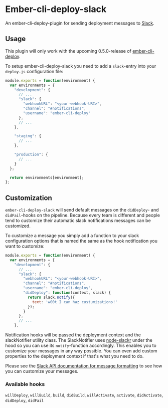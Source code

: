 # Ember-cli-deploy-slack

An ember-cli-deploy-plugin for sending deployment messages to [Slack](https://slack.com/).

## Usage

This plugin will only work with the upcoming 0.5.0-release of
[ember-cli-deploy](https://github.com/ember-cli/ember-cli-deploy).

To setup ember-cli-deploy-slack you need to add a `slack`-entry into your
`deploy.js` configuration file:

```js
module.exports = function(environment) {
  var environments = {
    "development": {
      // ...
      "slack": {
        "webhookURL": "<your-webhook-URI>",
        "channel": "#notifications",
        "username": "ember-cli-deploy"
      },
      // ...
    },

    "staging": {
      // ...
    },

    "production": {
      // ...
    }
  };

  return environments[environment];
};
```

## Customization

`ember-cli-deploy-slack` will send default messages on the `didDeploy`- and
`didFail`-hooks on the pipeline. Because every team is different and people
tend to customize their automatic slack notifications messages can be
customized.

To customize a message you simply add a function to your slack configuration
options that is named the same as the hook notification you want to customize:

```js
module.exports = function(environment) {
  var environments = {
    "development": {
      // ...
      "slack": {
        "webhookURL": "<your-webhook-URI>",
        "channel": "#notifications",
        "username": "ember-cli-deploy",
        "didDeploy": function(context, slack) {
          return slack.notify({
            text: 'w00t I can haz custumizations!'
          });
        }
      },
      // ...
    },
```


Notification hooks will be passed the deployment context and the slackNotifier
utility class. The SlackNotifier uses [node-slackr](https://github.com/chenka/node-slackr) under the hood so you can use its `notify`-function accordingly. This enables you to customize your messages in any way possible. You can even add custom properties to the deployment context if that's what you need to do.

Please see the [Slack API documentation for message formatting](https://api.slack.com/docs/formatting)
to see how you can customize your messages.

### Available hooks

`willDeploy`, `willBuild`, `build`, `didBuild`, `willActivate`, `activate`,
`didActivate`, `didDeploy`, `didFail`
